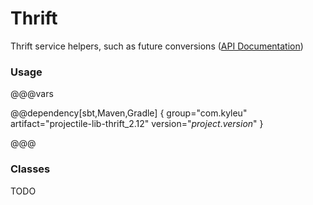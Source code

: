 # Thrift

Thrift service helpers, such as future conversions
([API Documentation](../api/projectile-lib-thrift/com/kyleu/projectile/index.html))

### Usage

@@@vars

@@dependency[sbt,Maven,Gradle] {
  group="com.kyleu"
  artifact="projectile-lib-thrift_2.12"
  version="$project.version$"
}

@@@

### Classes

TODO
